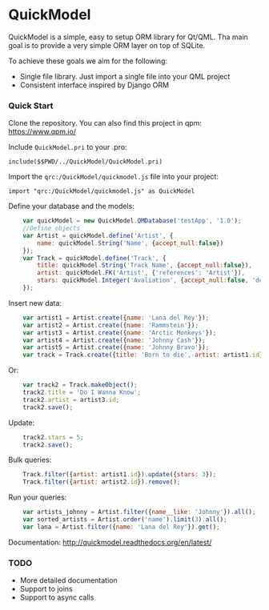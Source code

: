 # QuickModel

QuickModel is a simple, easy to setup ORM library for Qt/QML.
Tha main goal is to provide a very simple ORM layer on top of SQLite.

To achieve these goals we aim for the following:

  - Single file library. Just import a single file into your QML project
  - Consistent interface inspired by Django ORM

### Quick Start
Clone the repository.
You can also find this project in qpm: https://www.qpm.io/

Include `QuickModel.pri` to your .pro:

    include($$PWD/../QuickModel/QuickModel.pri)

Import the `qrc:/QuickModel/quickmodel.js` file into your project:

    import "qrc:/QuickModel/quickmodel.js" as QuickModel

Define your database and the models:
```javascript
    var quickModel = new QuickModel.QMDatabase('testApp', '1.0');
    //Define objects
    var Artist = quickModel.define('Artist', {
        name: quickModel.String('Name', {accept_null:false})
    });
    var Track = quickModel.define('Track', {
        title: quickModel.String('Track Name', {accept_null:false}),
        artist: quickModel.FK('Artist', {'references': 'Artist'}),
        stars: quickModel.Integer('Avaliation', {accept_null:false, 'default': 0})
    });
```

Insert new data:
```javascript
    var artist1 = Artist.create({name: 'Lana del Rey'});
    var artist2 = Artist.create({name: 'Rammstein'});
    var artist3 = Artist.create({name: 'Arctic Monkeys'});
    var artist4 = Artist.create({name: 'Johnny Cash'});
    var artist5 = Artist.create({name: 'Johnny Bravo'});
    var track = Track.create({title: 'Born to die', artist: artist1.id});
```
Or:
```javascript
    var track2 = Track.makeObject();
    track2.title = 'Do I Wanna Know';
    track2.artist = artist3.id;
    track2.save();
```
Update:
```javascript
    track2.stars = 5;
    track2.save();
```
Bulk queries:
```javascript
    Track.filter({artist: artist1.id}).update({stars: 3});
    Track.filter({artist: artist2.id}).remove();
```
Run your queries:
```javascript
    var artists_johnny = Artist.filter({name__like: 'Johnny'}).all();
    var sorted_artists = Artist.order('name').limit(3).all();
    var lana = Artist.filter({name: 'Lana del Rey'}).get();
```
Documentation: http://quickmodel.readthedocs.org/en/latest/

### TODO
  - More detailed documentation
  - Support to joins
  - Support to async calls
